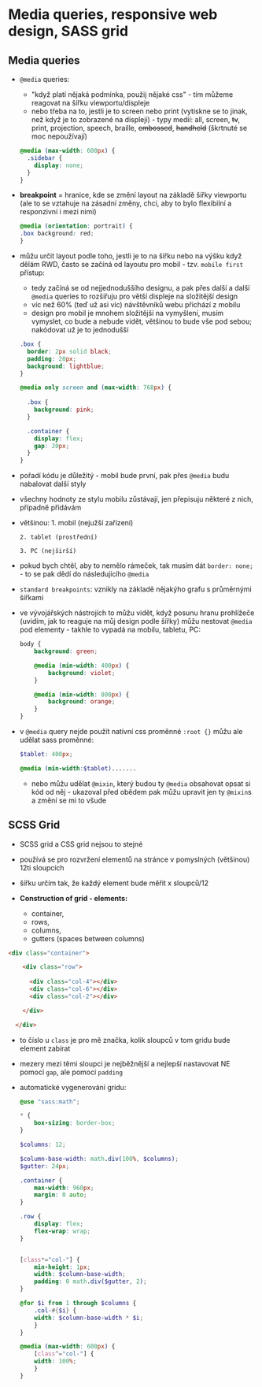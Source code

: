 # Media queries, responsive web design, SASS grid

## Media queries

* `@media` queries:
  * "když platí nějaká podmínka, použij nějaké css" - tím můžeme reagovat na šířku viewportu/displeje
  * nebo třeba na to, jestli je to screen nebo print (vytiskne se to jinak, než když je to zobrazené na displeji) - typy medií: all, screen, ~~tv~~, print, projection, speech, braille, ~~embossed~~, ~~handheld~~ (škrtnuté se moc nepoužívají)

  ``` scss
  @media (max-width: 600px) {
    .sidebar {
      display: none;
    }
  }
  ```

* **breakpoint** = hranice, kde se změní layout na základě šířky viewportu (ale to se vztahuje na zásadní změny, chci, aby to bylo flexibilní a responzivní i mezi nimi)

  ```scss
  @media (orientation: portrait) {
  .box background: red;
  }
  ```

* můžu určit layout podle toho, jestli je to na šířku nebo na výšku
když dělám RWD, často se začíná od layoutu pro mobil - tzv. `mobile first` přístup:

  * tedy začíná se od nejjednoduššího designu, a pak přes další a další `@media` queries to rozšiřuju pro větší displeje na složitější design
  * víc než 60% (teď už asi víc) návštěvníků webu přichází z mobilu
  * design pro mobil je mnohem složitější na vymyšlení, musím vymyslet, co bude a nebude vidět, většinou to bude vše pod sebou; nakódovat už je to jednodušší

  ``` scss
  .box {
    border: 2px solid black;
    padding: 20px;
    background: lightblue;
  }

  @media only screen and (max-width: 768px) {
    
    .box {
      background: pink;
    }

    .container {
      display: flex;
      gap: 20px;
    }
  }
  ```

* pořadí kódu je důležitý - mobil bude první, pak přes `@media` budu nabalovat další styly
* všechny hodnoty ze stylu mobilu zůstávají, jen přepisuju některé z nich, případně přidávám
* většinou:
      1. mobil (nejužší zařízení)

      2. tablet (prostřední)

      3. PC (nejširší)

* pokud bych chtěl, aby to nemělo rámeček, tak musím dát `border: none;` - to se pak dědí do následujícího `@media`

* `standard breakpoints`: vznikly na základě nějakýho grafu s průměrnými šířkami

* ve vývojářských nástrojích to můžu vidět, když posunu hranu prohlížeče (uvidím, jak to reaguje na můj design podle šířky)
můžu nestovat `@media` pod elementy - takhle to vypadá na mobilu, tabletu, PC:

  ``` scss
  body {
      background: green;

      @media (min-width: 400px) {
          background: violet;
      }

      @media (min-width: 800px) {
          background: orange;
      }
  }
  ```

* v `@media` query nejde použít nativní css proměnné `:root {}`
můžu ale udělat sass proměnné:

  ``` scss
  $tablet: 400px;

  @media (min-width:$tablet).......
  ```

  * nebo můžu udělat `@mixin`, který budou ty `@media` obsahovat
  opsat si kód od něj - ukazoval před obědem
  pak můžu upravit jen ty `@mixin`s a změní se mi to všude


## SCSS Grid

* SCSS grid a CSS grid nejsou to stejné
* používá se pro rozvržení elementů na stránce v pomyslných (většinou) 12ti sloupcích
* šířku určím tak, že každý element bude měřit x sloupců/12

* **Construction of grid - elements:**
  * container,
  * rows,
  * columns,
  * gutters (spaces between columns)

```html
<div class="container">

    <div class="row">
      
      <div class="col-4"></div>
      <div class="col-6"></div>
      <div class="col-2"></div>

    </div>

  </div>
  ```
* to číslo u `class` je pro mě značka, kolik sloupců v tom gridu bude element zabírat
* mezery mezi těmi sloupci je nejběžnější a nejlepší nastavovat NE pomocí `gap`, ale pomocí `padding`

* automatické vygenerování gridu:

  ```scss
  @use "sass:math";

  * {
      box-sizing: border-box;
  }

  $columns: 12;

  $column-base-width: math.div(100%, $columns);
  $gutter: 24px;

  .container {
      max-width: 960px;
      margin: 0 auto;
  }

  .row {
      display: flex;
      flex-wrap: wrap;
  }


  [class*="col-"] {
      min-height: 1px;
      width: $column-base-width;
      padding: 0 math.div($gutter, 2);
  }

  @for $i from 1 through $columns {
      .col-#{$i} {
      width: $column-base-width * $i;
      }
  }

  @media (max-width: 600px) {
      [class^="col-"] {
      width: 100%;
      }
  }
  ```